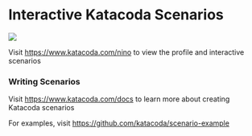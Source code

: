 # Interactive Katacoda Scenarios

[![](http://shields.katacoda.com/katacoda/nino/count.svg)](https://www.katacoda.com/nino "Get your profile on Katacoda.com")

Visit https://www.katacoda.com/nino to view the profile and interactive scenarios

### Writing Scenarios
Visit https://www.katacoda.com/docs to learn more about creating Katacoda scenarios

For examples, visit https://github.com/katacoda/scenario-example
